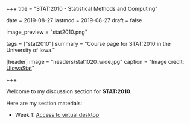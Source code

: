 +++
title = "STAT:2010 - Statistical Methods and Computing"

date = 2019-08-27
lastmod = 2019-08-27
draft = false

image_preview = "stat2010.png"

tags = ["stat2010"]
summary = "Course page for STAT:2010 in the University of Iowa."

[header]
image = "headers/stat1020_wide.jpg"
caption = "Image credit: [UIowaStat](https://stat.uiowa.edu/)"

+++

Welcome to my discussion section for **STAT:2010**.

Here are my section materials:

- Week 1: [Access to virtual desktop](https://issaclee.netlify.com/post/stat2010-week1/)
